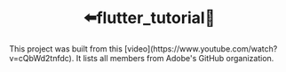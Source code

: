 <h1 align="center">⬅️flutter_tutorial🎯️</h1>

<p>
  This project was built from this [video](https://www.youtube.com/watch?v=cQbWd2tnfdc). It lists all members from Adobe's GitHub organization.
<p>